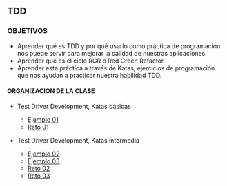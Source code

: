 ## TDD

### OBJETIVOS 

- Aprender qué es TDD y por qué usarlo como práctica de programación nos puede servir para mejorar la calidad de nuestras aplicaciones.
- Aprender qué es el ciclo RGR o Red Green Refactor.
- Aprender esta práctica a través de Katas, ejercicios de programación que nos ayudan a practicar nuestra habilidad TDD.

#### ORGANIZACION DE LA CLASE 

- Test Driver Development, Katas básicas
	- [Ejemplo 01](Ejemplo-01)
	- [Reto 01](Reto-01)

- Test Driver Development, Katas intermedia
	- [Ejemplo 02](Ejemplo-02)
	- [Ejemplo 03](Ejemplo-03)
	- [Reto 02](Reto-02)
	- [Reto 03](Reto-03)
